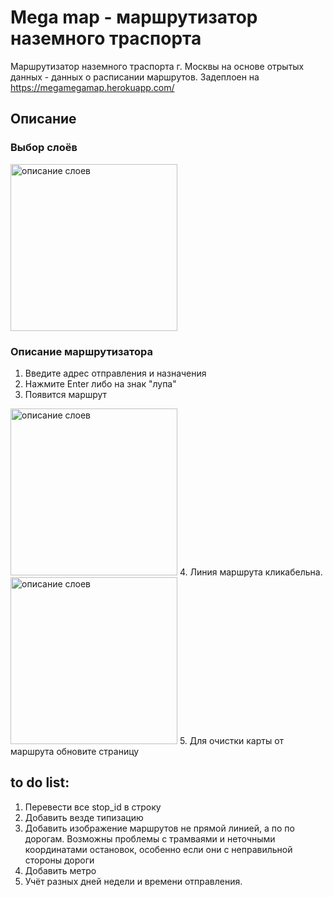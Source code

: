 # Mega map - маршрутизатор наземного траспорта
Маршрутизатор наземного траспорта
г. Москвы на основе отрытых данных  - данных о расписании маршрутов.
Задеплоен на https://megamegamap.herokuapp.com/
## Описание
### Выбор слоёв
<img width="267" alt="описание слоев" src="https://user-images.githubusercontent.com/22646265/147416580-0ef2950b-da00-42b3-bd6e-c90f9ddafd3f.png">

### Описание маршрутизатора
1. Введите адрес отправления и назначения
2. Нажмите Enter либо на знак "лупа"
3. Появится маршрут
<img width="267" alt="описание слоев" src="https://user-images.githubusercontent.com/22646265/147416723-b6396936-1e45-4f5f-b8b9-e03652a4d3a2.png">
4. Линия маршрута кликабельна.
<img width="267" alt="описание слоев" src="https://user-images.githubusercontent.com/22646265/148187229-2b40e245-0cb5-40c0-a6c8-e906c50691e0.png">
5. Для очистки карты от маршрута обновите страницу

## to do list:
1. Перевести все stop_id в строку
2. Добавить везде типизацию
3. Добавить изображение маршрутов не прямой линией, а по по дорогам. Возможны проблемы с трамваями и неточными координатами остановок, особенно если они с неправильной стороны дороги
4. Добавить метро
5. Учёт разных дней недели и времени отправления.
